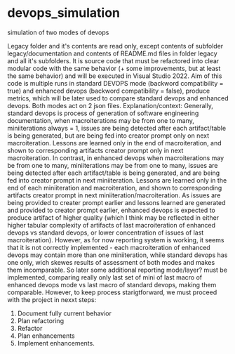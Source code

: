 # devops_simulation
simulation of two modes of devops

Legacy folder and it's contents are read only, except contents of subfolder legacy/documentation and contents of README.md files in folder legacy and all it's subfolders. It is source code that must be refactored into clear modular code with the same behavior (+ some improvements, but at least the same behavior) and will be executed in Visual Studio 2022.
Aim of this code is multiple runs in standard DEVOPS mode (backword compatibility = true) and enhanced devops (backword compatibility = false), produce metrics, which will be later used to compare standard devops and enhanced devops. Both modes act on 2 json files.
Explanation/context:
Generally, standard devops is process of generation of software engineering documentation, when macroiterations may be from one to many, miniiterations always = 1, issues are being detected after each artifact/table is being generated, but are being fed into creator prompt only on next macroiteration. Lessons are learned only in the end of macroiteration, and shown to corresponding artifacts creator prompt only in next macroiteration.
In contrast, in enhanced devops  when macroiterations may be from one to many, miniiterations may be from one to many, issues are being detected after each artifact/table is being generated, and are being fed into creator prompt in next miniiteration. Lessons are learned only in the end of each miniiteration and macroiteration, and shown to corresponding artifacts creator prompt in next miniiteration/macroiteration.
As issues are being provided to creater prompt earlier and lessons learned are generated and provided to creator prompt earlier, enhanced devops is expected to produce artifact of higher quality (which I think may be reflected in either higher tabular complexity of artifacts of last macroiteration of enhanced devops vs standard devops, or lower concentration of issues of last macroiteration). However, as for now reporting system is working, it seems that it is not correctly implemented - each macroiteration of enhanced devops may contain more than one miniiteration, while standard devops has one only, wich skewes results of assessment of both modes and makes them incomparable. So later some additional reporting mode/layer? must be implemented, comparing really only last set of mini of last macro of enhanced devops mode vs last macro of standard devops, making them comparable.
However, to keep process starigtforward, we must proceed with the project in nexxt steps:
1. Document fully current behavior
2. Plan refactoring
3. Refactor
4. Plan enhancements
5. Implement enhancements. 
